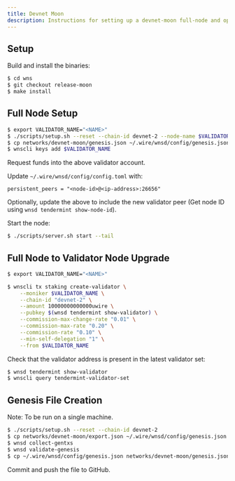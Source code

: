 ```yaml
---
title: Devnet Moon
description: Instructions for setting up a devnet-moon full-node and optionally upgrading it to a validator node.
---
```


## Setup

Build and install the binaries:

```bash
$ cd wns
$ git checkout release-moon
$ make install
```

## Full Node Setup

```bash
$ export VALIDATOR_NAME="<NAME>"
$ ./scripts/setup.sh --reset --chain-id devnet-2 --node-name $VALIDATOR_NAME
$ cp networks/devnet-moon/genesis.json ~/.wire/wnsd/config/genesis.json
$ wnscli keys add $VALIDATOR_NAME
```

Request funds into the above validator account.

Update `~/.wire/wnsd/config/config.toml` with:

```text
persistent_peers = "<node-id>@<ip-address>:26656"
```

Optionally, update the above to include the new validator peer (Get node ID using `wnsd tendermint show-node-id`).

Start the node:

```bash
$ ./scripts/server.sh start --tail
```

## Full Node to Validator Node Upgrade

```bash
$ export VALIDATOR_NAME="<NAME>"

$ wnscli tx staking create-validator \
    --moniker $VALIDATOR_NAME \
    --chain-id "devnet-2" \
    --amount 10000000000000uwire \
    --pubkey $(wnsd tendermint show-validator) \
    --commission-max-change-rate "0.01" \
    --commission-max-rate "0.20" \
    --commission-rate "0.10" \
    --min-self-delegation "1" \
    --from $VALIDATOR_NAME
```

Check that the validator address is present in the latest validator set:

```bash
$ wnsd tendermint show-validator
$ wnscli query tendermint-validator-set
```

## Genesis File Creation

Note: To be run on a single machine.

```bash
$ ./scripts/setup.sh --reset --chain-id devnet-2
$ cp networks/devnet-moon/export.json ~/.wire/wnsd/config/genesis.json
$ wnsd collect-gentxs
$ wnsd validate-genesis
$ cp ~/.wire/wnsd/config/genesis.json networks/devnet-moon/genesis.json
```

Commit and push the file to GitHub.